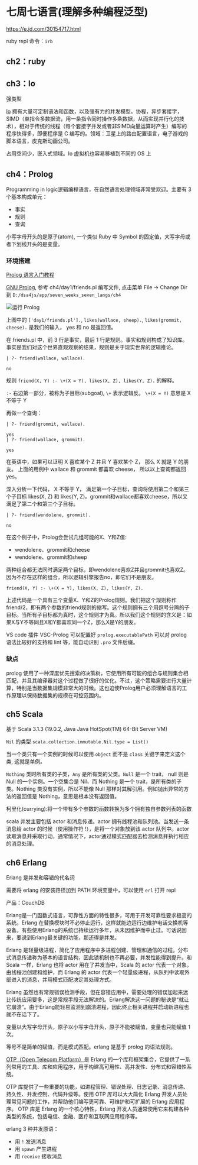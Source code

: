 # 七周七语言(理解多种编程泛型)

https://e.jd.com/30154717.html

ruby repl 命令：`irb`

## ch2：ruby

## ch3：Io

强类型

[Io](https://iolanguage.org) 拥有大量可定制语法和函数，以及强有力的并发模型。协程，异步套接字，SIMD（单指令多数据流，用一条指令同时操作多条数据，从而实现并行化的技术），相对于传统的线程（每个套接字并发或者非SIMD向量运算时产生）编写的程序快得多，即便程序是 C 编写的。领域：卫星上的路由配置语言，电子游戏的脚本语言，皮克斯动画公司。

占用空间少，嵌入式领域。Io 虚拟机也容易移植到不同的 OS 上

## ch4：Prolog

Programming in logic逻辑编程语言，在自然语言处理领域非常受欢迎。主要有 3 个基本构成单元：

- 事实
- 规则
- 查询

小写字母开头的是原子(atom), 一个类似 Ruby 中 Symbol 的固定值，大写字母或者下划线开头的是变量。

### 环境搭建

[Prolog 语言入门教程](https://ruanyifeng.com/blog/2019/01/prolog.html)

[GNU Prolog](http://gprolog.org/#download), 参考 ch4/day1/friends.pl 编写文件, 点击菜单 File -> Change Dir 到 `D:/dsa4js/app/seven_weeks_seven_langs/ch4`

![运行 Prolog](https://git-hexo-blog.oss-cn-beijing.aliyuncs.com/gnu_prolog.png)

上图中的 `['day1/friends.pl'].`, `likes(wallace, sheep).`, `likes(grommit, cheese).` 是我们的输入， yes 和 no 是返回值。

在 friends.pl 中，前 3 行是事实，最后 1 行是规则。事实和规则构成了知识库。事实是我们对这个世界直观观察的结果，规则是关于现实世界的逻辑推论。

```
| ?- friend(wallace, wallace).

no
```

规则 `friend(X, Y) :- \+(X = Y), likes(X, Z), likes(Y, Z).` 的解释。

`:-` 右边第一部分，被称为子目标(subgoal), `\+` 表示逻辑反。 `\+(X = Y)` 意思是 X 不等于 Y

再做一个查询：

```
| ?- friend(grommit, wallace).

yes
| ?- friend(wallace, grommit).

yes
```

在英语中，如果可以证明 X 喜欢某个 Z 并且 Y 喜欢某个 Z， 那么 X 就是 Y 的朋友。 上面的用例中 wallace 和 grommit 都喜欢 cheese， 所以以上查询都返回 yes。

深入分析一下代码， X 不等于 Y， 满足第一个子目标，查询将使用第二个和第三个子目标 likes(X, Z) 和 likes(Y, Z)。grommit和wallace都喜欢cheese，所以又满足了第二个和第三个子目标。

```
| ?- friend(wendolene, grommit).

no
```

在这个例子中，Prolog会尝试几组可能的X、Y和Z值:
- wendolene、grommit和cheese
- wendolene、grommit和sheep

两种组合都无法同时满足两个目标，即wendolene喜欢Z并且grommit也喜欢Z。因为不存在这样的组合，所以逻辑引擎报告no，即它们不是朋友。

```
friend(X, Y) :- \+(X = Y), likes(X, Z), likes(Y, Z).
```

上述代码是一个具有三个变量X、Y和Z的Prolog规则。我们把这个规则称作friend/2，即有两个参数的friend规则的缩写。这个规则拥有三个用逗号分隔的子目标。当所有子目标都为真时，这个规则才为真。所以我们这个规则的含义是：如果X与Y不等同且X和Y都喜欢同一个Z，那么X是Y的朋友。

VS code 插件 VSC-Prolog 可以配置好 `prolog.executablePath` 可以对 prolog 语法比较好的支持和 lint 等，能自动识别 `.pro` 文件后缀。

### 缺点

prolog 使用了一种深度优先搜索的决策树，它使用所有可能的组合与规则集合相匹配，并且其编译器对这个过程做了很好的优化。不过，这个策略需要进行大量计算，特别是当数据集规模非常大的时候。这也迫使Prolog用户必须理解语言的工作原理以保持数据集的规模在可控范围内。

## ch5 Scala

基于 Scala 3.1.3 (19.0.2, Java Java HotSpot(TM) 64-Bit Server VM)

`Nil` 的类型 `scala.collection.immutable.Nil.type = List()`

当一个类只有一个实例的时候可以使用 `object` 而不是 `class` 关键字来定义这个类, 这就是单例。

`Nothing` 类时所有类的子类，`Any` 是所有类的父类。`Null` 是一个 trait， null 则是 Null 的一个实例。一个空集合是 Nil，而 Nothing 是一个 trait，是所有类的子类。Nothing 类没有实例，所以不能像 Null 那样对其解引用。例如抛出异常的方法的返回值是 Nothing，意思是根本没有返回值。

柯里化(currying):将一个带有多个参数的函数转换为多个拥有独自参数列表的函数

scala 并发主要包括 actor 和消息传递。actor 拥有线程池和队列池。当发送一条消息给 actor 的时候（使用操作符 !），是将一个对象放到该 actor 队列中。actor 读取消息并采取行动，通常情况下，actor通过模式匹配器去检测消息并执行相应的消息处理。

## ch6 Erlang

Erlang 是并发和容错的代名词

需要将 erlang 的安装路径加到 PATH 环境变量中，可以使用 `erl` 打开 repl

产品：CouchDB

Erlang是一门函数式语言，可靠性方面的特性很多，可用于开发可靠性要求极高的系统。Erlang 在替换模块时不必停止运行，这样就能边运行边维护电话交换机等设备。有些使用Erlang的系统已持续运行多年，从未因维护而中止过。可话说回来，要说到Erlang最关键的功能，那还得是并发。

Erlang 是轻量级进程，简化了应用程序中多进程创建、管理和通信的过程。分布式消息传递称为基本的语言结构，因此锁机制也不再必要，并发性能得到提升。和 Scala 一样，Erlang 也将 actor 用在了并发当中，Scala 的 actor 代表一个对象，由线程池创建和维护，而 Erlang 的 actor 代表一个轻量级进程，从队列中读取外部进入的消息，并用模式匹配决定其处理方式。

Erlang 虽然也有常规错误检测手段，但在容错应用中，需要处理的错误加起来远比传统应用要多，这是常规手段无法解决的。Erlang解决这一问题的秘诀是“就让它崩溃”。由于Erlang能轻易监测到崩溃进程，因此终止相关进程并启动新进程也就不在话下了。

变量以大写字母开头，原子以小写字母开头，原子不能被赋值，变量也只能赋值 1 次。

等号不是简单的赋值，而是模式匹配。erlang 是基于 prolog 的语法规则。

[OTP（Open Telecom Platform）](https://erlang.org/doc/apps/otp/lib/otp-24.0/doc/html/index.html)是 Erlang 的一个库和框架集合，它提供了一系列常用的工具、库和应用程序，用于构建高可用性、高并发性、分布式和容错性系统。

OTP 库提供了一些重要的功能，如进程管理、错误处理、日志记录、消息传递、持久性、并发控制、代码升级等。使用 OTP 库可以大大简化 Erlang 开发人员处理常见问题的工作，并帮助他们编写更可靠、可维护和可扩展的 Erlang 应用程序。
OTP 库是 Erlang 的一个核心特性，Erlang 开发人员通常使用它来构建各种类型的系统，包括电信、金融、医疗和互联网应用程序等。

erlang 3 种并发原语：

- 用 `!` 发送消息
- 用 `spawn` 产生进程
- 用 `receive` 接收消息

